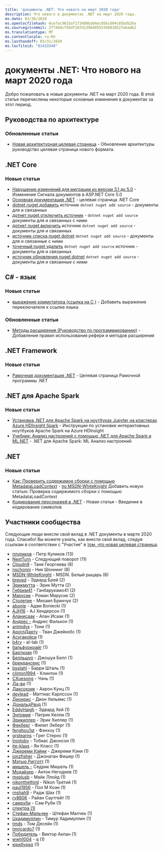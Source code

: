 ```yaml
---
title: 'документы .NET: Что нового на март 2020 года'
description: Что нового в документах .NET на март 2020 года.
ms.date: 03/30/2020
ms.openlocfilehash: 6cefac9633af173408bdd4ec05bc604c85bdb26a
ms.sourcegitcommit: 2ff49dcf9ddf107d139b4055534681052febad62
ms.translationtype: MT
ms.contentlocale: ru-RU
ms.lasthandoff: 03/31/2020
ms.locfileid: "81433340"
---
```

# <a name="net-docs-whats-new-for-march-2020"></a>документы .NET: Что нового на март 2020 года

Добро пожаловать в новые документы .NET на март 2020 года. В этой статье перечислены некоторые основные изменения в документах за этот период.

## <a name="architecture-guides"></a>Руководства по архитектуре

### <a name="updated-articles"></a>Обновленные статьи

- [Новая архитектурная целевая страница](../architecture/index.yml) - Обновление архитектуры руководство целевая страница нового формата.

## <a name="net-core"></a>.NET Core

### <a name="new-articles"></a>Новые статьи

- [Нарушение изменений для миграции из версии 3.1 до 5.0](../core/compatibility/3.1-5.0.md) - Изменение Сигнала документов в ASP.NET Core 5.0
- [Основная документация .NET](../core/index.yml) - целевая страница .NET Core
- [dotnet nuget добавить](../core/tools/dotnet-nuget-add-source.md) источник `dotnet nuget add source` - документы для и связанных
- [дотнет nuget отключить источник](../core/tools/dotnet-nuget-disable-source.md) - `dotnet nuget add source` документы для и связанных с ними
- [дотнет nuget включить](../core/tools/dotnet-nuget-enable-source.md) источник `dotnet nuget add source` - документы для и связанных
- [источник списка nuget dotnet](../core/tools/dotnet-nuget-list-source.md) `dotnet nuget add source` - документы для и связанные с ними
- [точечный nuget удалить](../core/tools/dotnet-nuget-remove-source.md) `dotnet nuget add source` источник - документы для и связанных
- [источник обновления nuget dotnet](../core/tools/dotnet-nuget-update-source.md) `dotnet nuget add source` - документы для и связанные с ними

## <a name="c-language"></a>C# - язык

### <a name="new-articles"></a>Новые статьи

- [выражение коммутатора (ссылка на C )](../csharp/language-reference/operators/switch-expression.md) - Добавить выражение переключателя к ссылке языка

### <a name="updated-articles"></a>Обновленные статьи

- [Методы расширения (Руководство по программированию)](../csharp/programming-guide/classes-and-structs/extension-methods.md) - Добавление правил использования рефери и методов расширения

## <a name="net-framework"></a>.NET Framework

### <a name="new-articles"></a>Новые статьи

- [Рамочная документация .NET](../framework/index.yml) - Целевая страница Рамочной программы .NET

## <a name="net-for-apache-spark"></a>.NET для Apache Spark

### <a name="new-articles"></a>Новые статьи

- [Установка .NET для Apache Spark на ноутбуках Jupyter на кластерах Azure HDInsight Spark](../spark/how-to-guides/hdinsight-notebook-installation.md) - Инструкции по установке интерактивных ноутбуков Apache Spark на Azure HDInsight
- [Учебник: Анализ настроений с помощью .NET для Apache Spark и ML.NET](../spark/tutorials/ml-sentment-analysis.md) - .NET для Apache Spark: ML Анализ настроений

## <a name="net"></a>.NET

### <a name="new-articles"></a>Новые статьи

- [Как: Проверить содержимое сборки с помощью MetadataLoadContext](../standard/assembly/inspect-contents-using-metadataloadcontext.md) - [по MSDN-WhiteKnight](https://github.com/MSDN-WhiteKnight) Добавить новую статью: Проверка содержимого сборки с помощью MetadataLoadContext
- [Кодирование персонажей в .NET](../standard/base-types/character-encoding-introduction.md) - Новая статья - Введение в кодирование символов

## <a name="community-contributors"></a>Участники сообщества

Следующие люди внесли свой вклад в .NET документы в марте 2020 года. Спасибо! Вы можете узнать, как внести свой вклад, следуя ссылкам в соответствии с "Участие" в [том, что новая целевая страница](index.yml).

- [плуликов](https://github.com/pkulikov) - Петр Куликов (13)
- [NextTurn](https://github.com/NextTurn) - Следующий поворот (11)
- [Cloudn9](https://github.com/cloudn9) - Таня Георгиева (8)
- [nschonni](https://github.com/nschonni) - Ник Шоннинг (8)
- [MSDN-WhiteKnight](https://github.com/MSDN-WhiteKnight) - MSDN. Белый рыцарь (6)
- [breyed](https://github.com/breyed) - Эдвард Брей (2)
- [Эрикмутта](https://github.com/ericmutta) - Эрик Мутта (2)
- [Гнбркм41](https://github.com/Gnbrkm41) - Ганбарукамо41 (2)
- [Марусик](https://github.com/Marusyk) - Роман Марусик (2)
- [Столетие](https://github.com/Thecentury) - Михаил Бринчук (2)
- [abonie](https://github.com/abonie) - Адам Boniecki (1)
- [AJH16](https://github.com/AJH16) - AJ Хендерсон (1)
- [Аланисаак](https://github.com/alanisaac) - Алан Исаак (1)
- [Андрес -](https://github.com/andresff) Андрес Фалькон (1)
- [antmdvs](https://github.com/antmdvs) - Тони (1)
- [АроглДарту](https://github.com/AroglDarthu) - Тван Джейкобс (1)
- [Асугакойси](https://github.com/Asugakoisi) (1)
- [b4ry](https://github.com/b4ry) - aI-Iab (1)
- [бальфуркрайг](https://github.com/balfourcraig) (1)
- [Бартизан](https://github.com/Bartizan) (1)
- [Белльшуо](https://github.com/belljoshua) - Джошуа Белл (1)
- [брендансенс](https://github.com/brendansensus) (1)
- [bsstahl](https://github.com/bsstahl) - Барри Шталь (1)
- [clinton1994](https://github.com/clinton1994) - Клинтон (1)
- [CXuesong](https://github.com/CXuesong) - Чэнь (1)
- [Да-ви](https://github.com/Da-vy) (1)
- [Даксохоик](https://github.com/DAXaholic) - Аарон Кунц (1)
- [devlead](https://github.com/devlead) - Маттиас Карлссон (1)
- [Дионрис](https://github.com/dionrhys) - Дион Уильямс (1)
- [ДональдРвуд](https://github.com/DonaldRWood) (1)
- [EddyHaigh](https://github.com/EddyHaigh) - Эдвард Хей (1)
- [Энтомия](https://github.com/Entomy) - Патрик Келли (1)
- [Эрикиллер](https://github.com/erichiller) - Эрик Хиллер (1)
- [Фекберг](https://github.com/fekberg) - Филип Экберг (1)
- [fenghou1st](https://github.com/fenghou1st) - Фэнхоу (1)
- [grstearns](https://github.com/grstearns) - Грег Стернс (1)
- [Irontoby](https://github.com/irontoby) - Тобиас Джонсон (1)
- [ite-klass](https://github.com/ite-klass) - Ян Класс (1)
- [Джереми Кэйни](https://github.com/JeremyCaney) - Джереми Кэни (1)
- [jonzfisher](https://github.com/jonzfisher) - Джонатан Фишер (1)
- [Мэтью Ригготт](https://github.com/MatthewRiggott) (1)
- [мишель -](https://github.com/michelcedric) Седрик Мишель (1)
- [Модайзер](https://github.com/modemaizer) - Антон Негодяев (1)
- [mxplusb](https://github.com/mxplusb) - Майк Ллойд (1)
- [nikonthethird](https://github.com/nikonthethird) - Nikon Третий (1)
- [paul1956](https://github.com/paul1956) - Пол М Коэн (1)
- [rnshah9](https://github.com/rnshah9) - Радж Шах (1)
- [ry8806](https://github.com/ry8806) - Райан Саутгейт (1)
- [самруби](https://github.com/samrueby) - Сэм Руби (1)
- [спектра (1)](https://github.com/spectrumcomputing)
- [Стефан-Мальчек](https://github.com/stefan-malcek) - Штефан Малчек (1)
- [Цхадимуллин](https://github.com/tkhadimullin) - Тимур Хадимуллин (1)
- [tmds](https://github.com/tmds) - Том Десейн (1)
- [tmricardo7](https://github.com/tmricardo7) (1)
- [Победитель](https://github.com/victorwealth) - Виктор Акпан (1)
- [wwh1004](https://github.com/wwh1004) - q (1)
- [юркбурко](https://github.com/yurikburko) (1)
